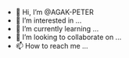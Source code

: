 - 👋 Hi, I’m @AGAK-PETER
- 👀 I’m interested in ...
- 🌱 I’m currently learning ...
- 💞️ I’m looking to collaborate on ...
- 📫 How to reach me ...

<!---
Khalick/Khalick is a ✨ special ✨ repository because its `README.md` (this file) appears on your GitHub profile.
You can click the Preview link to take a look at your changes.
--->
